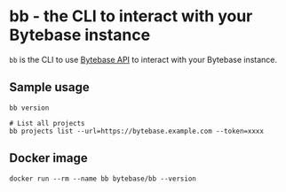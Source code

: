 # bb - the CLI to interact with your Bytebase instance

`bb` is the CLI to use [Bytebase API](https://api.bytebase.com/) to interact with your Bytebase instance.

## Sample usage

```shell
bb version
```

```shell
# List all projects
bb projects list --url=https://bytebase.example.com --token=xxxx
```

## Docker image

```shell
docker run --rm --name bb bytebase/bb --version
```
